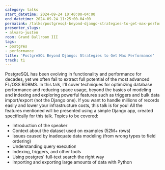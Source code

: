 ```yaml
---
category: talks
start_datetime: 2024-09-24 10:40:00-04:00
end_datetime: 2024-09-24 11:25:00-04:00
permalink: /talks/postgresql-beyond-django-strategies-to-get-max-performance/
presenter_slugs:
- alvaro-justen
room: Grand Ballroom III
tags:
- postgres
- performance
title: 'PostgreSQL Beyond Django: Strategies to Get Max Performance'
track: t1
---
```


PostgreSQL has been evolving in functionality and performance for decades, yet we often fail to extract full potential of the most advanced FL/OSS RDBMS. In this talk, I'll cover techniques for optimizing database performance and reducing space usage, beyond the basics of modeling and indexing and exploring powerful features such as triggers and bulk data import/export (not the Django one).
If you want to handle millions of records easily and lower your infrastructure costs, this talk is for you! All the features mentioned will be presented using a simple Django app, created specifically for this talk. Topics to be covered:
- Introduction of the speaker
- Context about the dataset used on examples (52M+ rows)
- Issues caused by inadequate data modeling (from wrong types to field ordering)
- Understanding query execution
- Indexing, triggers, and other tools
- Using postgres' full-text search the right way
- Importing and exporting large amounts of data with Python
